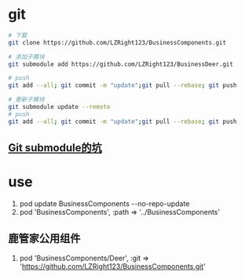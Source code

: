 
# git
```sh
# 下载
git clone https://github.com/LZRight123/BusinessComponents.git

# 添加子模块
git submodule add https://github.com/LZRight123/BusinessDeer.git

# push
git add --all; git commit -m "update";git pull --rebase; git push

# 更新子模块
git submodule update --remote
# push
git add --all; git commit -m "update";git pull --rebase; git push

```
## [Git submodule的坑](https://blog.devtang.com/2013/05/08/git-submodule-issues/)

# use
1. pod update BusinessComponents --no-repo-update
2. pod 'BusinessComponents', :path => '../BusinessComponents'

## 鹿管家公用组件
1. pod 'BusinessComponents/Deer', :git => 'https://github.com/LZRight123/BusinessComponents.git'